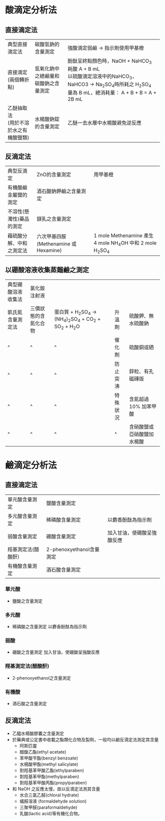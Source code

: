 # 酸滴定分析法
## 直接滴定法 
|                                          |                                      |                                                                                                                                                                                                                        |
| ---------------------------------------- | ------------------------------------ | ---------------------------------------------------------------------------------------------------------------------------------------------------------------------------------------------------------------------- |
| 典型直接滴定法                           | 碳酸氫鈉的含量測定                   | 強酸滴定弱鹼 $\rightarrow$ 指示劑使用甲基橙                                                                                                                                                                            |
| 直接滴定(兩個轉折點)                     | 氫氧化鈉中之總鹼量和碳酸鈉之含量測定 | 酚酞呈終點顏色時，NaOH + NaHCO<sub>3</sub> 耗酸 A + B mL<br>以硫酸滴定溶液中的NaHCO<sub>3</sub>，NaHCO3 → Na<sub>2</sub>SO<sub>4</sub>時所耗之 H<sub>2</sub>SO<sub>4</sub> 量為 B mL，總消耗量： A + B + B = A + 2B mL |
| 乙醚抽取法<br>(用於不溶於水之有機酸鹽類) | 水楊酸鈉錠的含量測定                 | 乙醚一去水層中水楊酸避免逆反應                                                                                                                                                                                                                       |
## 反滴定法 
|                          |                                        |          |
| ------------------------ | -------------------------------------- | -------- |
| 典型反滴定               | ZnO的含量測定                          | 用甲基橙 |
| 有機酸鹼金屬鹽的測定     | 酒石酸鈉鉀鹼之含量測定                 |          |
| 不溶性(懸濁性)藥品的測定 | 鎂乳之含量測定                         |          |
| 藉硫酸分解、中和之測定法 | 六次甲基四胺 (Methenamine 或 Hexamine) | 1 mole Methenamine 產生 4 mole NH<sub>4</sub>OH 中和 2 mole H<sub>2</sub>SO<sub>4</sub>         |
## 以硼酸溶液收集蒸餾鹼之測定

|                    |                      |                                                                                                                                                  |          |                            |
| ------------------ | -------------------- | ------------------------------------------------------------------------------------------------------------------------------------------------ | -------- | -------------------------- |
| 典型硼酸溶液收集法 | 氯化銨注射液         |                                                                                                                                                  |          |                            |
| 凱氏氮含量測定法   | 三價狀態的含氮化合物 | 蛋白質 + H<sub>2</sub>SO<sub>4</sub> $\rightarrow$ (NH<sub>4</sub>)<sub>2</sub>SO<sub>4</sub> + CO<sub>2</sub> + SO<sub>2</sub> + H<sub>2</sub>O | 升溫劑   | 硫酸鉀、無水硫酸鈉         |
| ^                  | ^                    | ^                                                                                                                                               | 催化劑   | 硫酸銅或硒                 |
| ^                  | ^                    | ^                                                                                                                                                | 防止突沸 | 鋅粒、有孔磁磚版           |
| ^                  | ^                    | ^                                                                                                                                                | 特殊狀況 | 含氮超過10% 加苯甲酸       |
| ^                  | ^                    | ^                                                                                                                                                | ^         | 含硝酸鹽或亞硝酸鹽加水楊酸 |

# 鹼滴定分析法
## 直接滴定法
|                    |                          |     |
| ------------------ | ------------------------ | --- |
| 單元酸含量測定     | 鹽酸含量測定             |     |
| 多元酸含量測定     | 稀磷酸含量測定           | 以麝香酚酞為指示劑    |
| 弱酸含量測定       | 硼酸含量測定             |加入甘油，使硼酸呈強酸反應     |
| 羥基測定法(醋酸酐) | 2-phenoxyethanol含量測定 |     |
| 有機酸含量測定     | 酒石酸含量測定           |     |
### 單元酸
- 鹽酸之含量測定
### 多元酸
- 稀磷酸之含量測定 以麝香酚酞為指示劑
### 弱酸 
- 硼酸之含量測定 加入甘油，使硼酸呈強酸反應
### 羥基測定法(醋酸酐)
- 2-phenoxyethanol之含量測定
### 有機酸
- 酒石酸之含量測定
## 反滴定法
- 乙醯水楊酸膠囊之含量測定
- 於藥典或公定書中收載之酯類化合物及製劑，一般均以鹼反滴定法測定其含量
	- 阿斯匹靈
	- 醋酸乙酯(ethyl acetate)
	- 苯甲酸苄酯(benzyl benzoate)
	- 水楊酸甲酯(methyl salicylate)
	- 對羥基苯甲酸乙酯(ethylparaben)
	- 對羥基苯甲酯(methylparaben)
	- 對羥基苯甲酸丙酯(propylparaben)
- 和 NaOH 之反應太慢，故以反滴定法測其含量
	- 水合三氯乙醛(chloral hydrate)
	- 蟻醛溶液 (formaldehyde solution)
	- 三聚甲醛(paraformaldehyde)
	- 乳酸(lactic acid)等有機化合物。